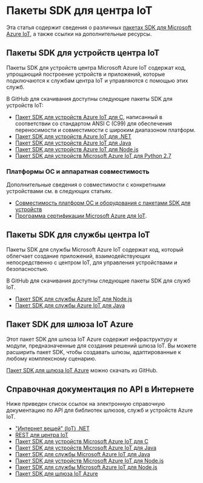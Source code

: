 <properties
 pageTitle="Список пакетов SDK для центра Azure IoT | Microsoft Azure"
 description="Информация и ссылки на различные пакеты SDK для устройств и служб центра IoT Azure."
 services="iot-hub"
 documentationCenter=""
 authors="dominicbetts"
 manager="timlt"
 editor=""/>

<tags
 ms.service="iot-hub"
 ms.devlang="multiple"
 ms.topic="article"
 ms.tgt_pltfrm="na"
 ms.workload="na"
 ms.date="06/23/2016"
 ms.author="dobett"/>

# Пакеты SDK для центра IoT

Эта статья содержит сведения о различных [пакетах SDK для Microsoft Azure IoT][], а также ссылки на дополнительные ресурсы.

## Пакеты SDK для устройств центра IoT

Пакеты SDK для устройств центра Microsoft Azure IoT содержат код, упрощающий построение устройств и приложений, которые подключаются к службам центра IoT и управляются с помощью этих служб.

В GitHub для скачивания доступны следующие пакеты SDK для устройств IoT:

- [Пакет SDK для устройств Azure IoT для C][], написанный в соответствии со стандартом ANSI C (C99) для обеспечения переносимости и совместимости с широким диапазоном платформ.
- [Пакет SDK для устройств Azure IoT для .NET][]
- [Пакет SDK для устройств Azure IoT для Java][]
- [Пакет SDK для устройств Azure IoT для Node.js][]
- [Пакет SDK для устройств Microsoft Azure IoT для Python 2.7][]

### Платформы ОС и аппаратная совместимость

Дополнительные сведения о совместимости с конкретными устройствами см. в следующих статьях.

- [Совместимость платформ ОС и оборудования с пакетами SDK для устройств][OS Platforms and hardware compatibility]
- [Программа сертификации Microsoft Azure для IoT][].

## Пакеты SDK для службы центра IoT

Пакеты SDK для службы Microsoft Azure IoT содержат код, который облегчает создание приложений, взаимодействующих непосредственно с центром IoT, для управления устройствами и безопасностью.

В GitHub для скачивания доступны следующие пакеты SDK для служб IoT.

- [Пакет SDK для службы Azure IoT для Node.js][]
- [Пакет SDK для службы Azure IoT для Java][]

## Пакет SDK для шлюза IoT Azure

Этот пакет SDK для шлюза IoT Azure содержит инфраструктуру и модули, предназначенные для создания решений шлюза IoT. Вы можете расширить пакет SDK, чтобы создавать шлюзы, адаптированные к любому комплексному сценарию.

[Пакет SDK для шлюза IoT Azure][] можно скачать из GitHub.

## Справочная документация по API в Интернете

Ниже приведен список ссылок на электронную справочную документацию по API для библиотек шлюзов, служб и устройств Azure IoT.

- ["Интернет вещей" (IoT) .NET][]
- [REST для центра IoT][]
- [Пакет SDK для устройств Microsoft Azure IoT для C][]
- [Пакет SDK для устройств Microsoft Azure IoT для Java][]
- [Пакет SDK для службы Microsoft Azure IoT для Java][]
- [Пакет SDK для устройств Microsoft Azure IoT для Node.js][]
- [Пакет SDK для службы Microsoft Azure IoT для Node.js][]
- [Пакет SDK для шлюза IoT Azure][]

[пакетах SDK для Microsoft Azure IoT]: https://github.com/Azure/azure-iot-sdks/blob/master/readme.md
[Пакет SDK для устройств Azure IoT для C]: https://github.com/Azure/azure-iot-sdks/blob/master/c/readme.md
[Пакет SDK для устройств Azure IoT для .NET]: https://github.com/Azure/azure-iot-sdks/blob/master/csharp/device/readme.md
[Пакет SDK для устройств Azure IoT для Java]: https://github.com/Azure/azure-iot-sdks/blob/master/java/device/readme.md
[Пакет SDK для службы Azure IoT для Java]: https://github.com/Azure/azure-iot-sdks/blob/master/java/service/readme.md
[Пакет SDK для устройств Azure IoT для Node.js]: https://github.com/Azure/azure-iot-sdks/blob/master/node/device/readme.md
[Пакет SDK для службы Azure IoT для Node.js]: https://github.com/Azure/azure-iot-sdks/blob/master/node/service/README.md
[Пакет SDK для устройств Microsoft Azure IoT для Python 2.7]: https://github.com/Azure/azure-iot-sdks/blob/master/python/device/readme.md
[OS Platforms and hardware compatibility]: iot-hub-tested-configurations.md
[Программа сертификации Microsoft Azure для IoT]: iot-hub-tested-configurations.md#microsoft-azure-certified-for-iot
[Пакет SDK для шлюза IoT Azure]: https://github.com/Azure/azure-iot-gateway-sdk/blob/master/README.md

["Интернет вещей" (IoT) .NET]: https://msdn.microsoft.com/library/mt488521.aspx
[Пакет SDK для устройств Microsoft Azure IoT для C]: http://azure.github.io/azure-iot-sdks/c/api_reference/index.html
[Пакет SDK для устройств Microsoft Azure IoT для Java]: http://azure.github.io/azure-iot-sdks/java/device/api_reference/index.html
[Пакет SDK для устройств Microsoft Azure IoT для Node.js]: http://azure.github.io/azure-iot-sdks/node/api_reference/azure-iot-device/1.0.8/index.html
[REST для центра IoT]: https://msdn.microsoft.com/library/mt548492.aspx
[Пакет SDK для службы Microsoft Azure IoT для Java]: http://azure.github.io/azure-iot-sdks/java/service/api_reference/index.html
[Пакет SDK для службы Microsoft Azure IoT для Node.js]: http://azure.github.io/azure-iot-sdks/node/api_reference/azure-iothub/1.0.10/index.html
[Пакет SDK для шлюза IoT Azure]: http://azure.github.io/azure-iot-gateway-sdk/api_reference/c/html/

<!---HONumber=AcomDC_0629_2016-->